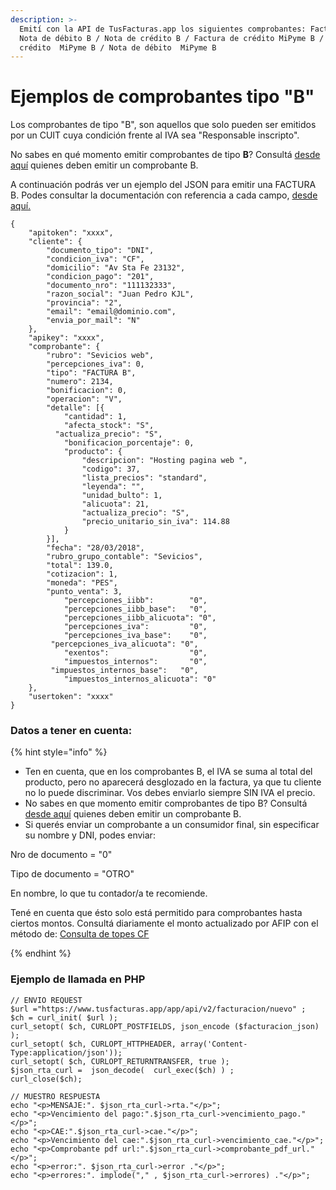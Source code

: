 ```yaml
---
description: >-
  Emití con la API de TusFacturas.app los siguientes comprobantes: FacturaB /
  Nota de débito B / Nota de crédito B / Factura de crédito MiPyme B / Nota de
  crédito  MiPyme B / Nota de débito  MiPyme B
---
```


# Ejemplos de comprobantes tipo "B"

Los comprobantes de tipo "B", son aquellos que solo pueden ser emitidos por un CUIT cuya condición frente al IVA sea "Responsable inscripto".

No sabes en qué momento emitir comprobantes de tipo **B**? Consultá [desde aquí](../que-tipos-de-comprobante-debo-puedo-emitir.md) quienes deben emitir un comprobante B.&#x20;



A continuación podrás ver un ejemplo del JSON para emitir una FACTURA B. Podes consultar la documentación con referencia a cada campo, [desde aquí.](https://developers.tusfacturas.app/api-factura-electronica-afip-facturacion-nuevo-comprobante)

```
{
	"apitoken": "xxxx",
	"cliente": {
		"documento_tipo": "DNI",
		"condicion_iva": "CF",
		"domicilio": "Av Sta Fe 23132",
		"condicion_pago": "201",
		"documento_nro": "111132333",
		"razon_social": "Juan Pedro KJL",
		"provincia": "2",
		"email": "email@dominio.com",
		"envia_por_mail": "N"
	},
	"apikey": "xxxx",
	"comprobante": {
		"rubro": "Sevicios web",
		"percepciones_iva": 0,
		"tipo": "FACTURA B",
		"numero": 2134,
		"bonificacion": 0,
		"operacion": "V",
		"detalle": [{
			"cantidad": 1,
			"afecta_stock": "S",
		  "actualiza_precio": "S",
			"bonificacion_porcentaje": 0,			
			"producto": {
				"descripcion": "Hosting pagina web ",
				"codigo": 37,
				"lista_precios": "standard",
				"leyenda": "",
				"unidad_bulto": 1,
				"alicuota": 21,
				"actualiza_precio": "S",
				"precio_unitario_sin_iva": 114.88
			}
		}],
		"fecha": "28/03/2018",
		"rubro_grupo_contable": "Sevicios",
		"total": 139.0,
		"cotizacion": 1,
		"moneda": "PES",
		"punto_venta": 3,
    		"percepciones_iibb":        "0",
    		"percepciones_iibb_base":   "0",
    		"percepciones_iibb_alicuota": "0",
    		"percepciones_iva":         "0",
    		"percepciones_iva_base":    "0",
   		 "percepciones_iva_alicuota": "0",
    		"exentos":                  "0", 
    		"impuestos_internos":       "0",
   		 "impuestos_internos_base":   "0",
    		"impuestos_internos_alicuota": "0" 
	},
	"usertoken": "xxxx"
}
```

### Datos a tener en cuenta:

{% hint style="info" %}
* Ten en cuenta, que en los comprobantes B, el IVA se suma al total del producto, pero no aparecerá desglozado en la factura, ya que tu cliente no lo puede discriminar. Vos debes enviarlo siempre SIN IVA el precio.
* No sabes en que momento emitir comprobantes de tipo B? Consultá [desde aquí](../que-tipos-de-comprobante-debo-puedo-emitir.md) quienes deben emitir un comprobante B.&#x20;
* Si querés enviar un comprobante a un consumidor final, sin especificar su nombre y DNI, podes enviar:

&#x20;               Nro de documento = "0"

&#x20;              Tipo de documento = "OTRO"

&#x20;              En nombre, lo que tu contador/a te recomiende.

Tené en cuenta que ésto solo está permitido para comprobantes hasta ciertos montos. Consultá diariamente el monto actualizado por AFIP con el método de: [Consulta de topes CF](api-factura-electronica-afip-or-consulta-de-tope-para-ventas-a-consumidor-final.md)


{% endhint %}

### Ejemplo de llamada en PHP

```
// ENVIO REQUEST
$url ="https://www.tusfacturas.app/app/api/v2/facturacion/nuevo" ;
$ch = curl_init( $url );
curl_setopt( $ch, CURLOPT_POSTFIELDS, json_encode ($facturacion_json) );
curl_setopt( $ch, CURLOPT_HTTPHEADER, array('Content-Type:application/json'));
curl_setopt( $ch, CURLOPT_RETURNTRANSFER, true );
$json_rta_curl =  json_decode(  curl_exec($ch) ) ;  
curl_close($ch);

// MUESTRO RESPUESTA
echo "<p>MENSAJE:". $json_rta_curl->rta."</p>"; 
echo "<p>Vencimiento del pago:".$json_rta_curl->vencimiento_pago."</p>"; 
echo "<p>CAE:".$json_rta_curl->cae."</p>"; 
echo "<p>Vencimiento del cae:".$json_rta_curl->vencimiento_cae."</p>"; 
echo "<p>Comprobante pdf url:".$json_rta_curl->comprobante_pdf_url."</p>"; 
echo "<p>error:". $json_rta_curl->error ."</p>"; 
echo "<p>errores:". implode("," , $json_rta_curl->errores) ."</p>"; 

```

